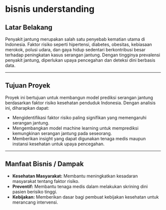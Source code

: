 # bisnis understanding

## Latar Belakang
Penyakit jantung merupakan salah satu penyebab kematian utama di Indonesia. Faktor risiko seperti hipertensi, diabetes, obesitas, kebiasaan merokok, polusi udara, dan gaya hidup sedentari berkontribusi besar terhadap peningkatan kasus serangan jantung. Dengan tingginya prevalensi penyakit jantung, diperlukan upaya pencegahan dan deteksi dini berbasis data.

---

## Tujuan Proyek
Proyek ini bertujuan untuk membangun model prediksi serangan jantung berdasarkan faktor risiko kesehatan penduduk Indonesia. Dengan analisis ini, diharapkan dapat:
- Mengidentifikasi faktor risiko paling signifikan yang memengaruhi serangan jantung.
- Mengembangkan model machine learning untuk memprediksi kemungkinan serangan jantung pada seseorang.
- Memberikan insight yang dapat digunakan tenaga medis maupun instansi kesehatan untuk upaya pencegahan.

---
## Manfaat Bisnis / Dampak
- **Kesehatan Masyarakat:** Membantu meningkatkan kesadaran masyarakat tentang faktor risiko.
- **Preventif:** Membantu tenaga medis dalam melakukan skrining dini pasien berisiko tinggi.
- **Kebijakan:** Memberikan dasar bagi pembuat kebijakan kesehatan untuk merancang intervensi.
